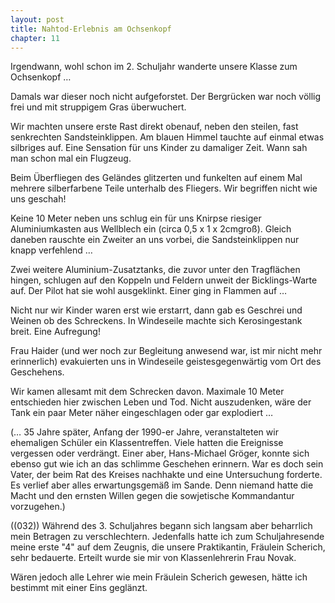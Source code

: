 ```yaml
---  
layout: post
title: Nahtod-Erlebnis am Ochsenkopf
chapter: 11
---  
```




Irgendwann, wohl schon im 2. Schuljahr wanderte unsere Klasse zum Ochsenkopf …

Damals war dieser noch nicht aufgeforstet. Der Bergrücken war noch völlig frei
und mit struppigem Gras überwuchert.

Wir machten unsere erste Rast direkt obenauf, neben den steilen, fast
senkrechten Sandsteinklippen. Am blauen Himmel tauchte auf einmal etwas
silbriges auf. Eine Sensation für uns Kinder zu damaliger Zeit. Wann sah man
schon mal ein Flugzeug.

Beim Überfliegen des Geländes glitzerten und funkelten auf einem Mal mehrere
silberfarbene Teile unterhalb des Fliegers. Wir begriffen nicht wie uns
geschah!

Keine 10 Meter neben uns schlug ein für uns Knirpse riesiger Aluminiumkasten
aus Wellblech ein (circa 0,5 x 1 x 2cmgroß). Gleich daneben rauschte ein
Zweiter an uns vorbei, die Sandsteinklippen nur knapp verfehlend …

Zwei weitere Aluminium-Zusatztanks, die zuvor unter den Tragflächen hingen,
schlugen auf den Koppeln und Feldern unweit der Bicklings-Warte auf. Der Pilot
hat sie wohl ausgeklinkt. Einer ging in Flammen auf …

Nicht nur wir Kinder waren erst wie erstarrt, dann gab es Geschrei und Weinen
ob des Schreckens. In Windeseile machte sich Kerosingestank breit. Eine
Aufregung!

Frau Haider (und wer noch zur Begleitung anwesend war, ist mir nicht mehr
erinnerlich) evakuierten uns in Windeseile geistesgegenwärtig vom Ort des
Geschehens.

Wir kamen allesamt mit dem Schrecken davon. Maximale 10 Meter entschieden hier
zwischen Leben und Tod. Nicht auszudenken, wäre der Tank ein paar Meter näher
eingeschlagen oder gar explodiert …

(… 35 Jahre später, Anfang der 1990-er Jahre, veranstalteten wir ehemaligen
Schüler ein Klassentreffen. Viele hatten die Ereignisse vergessen oder
verdrängt. Einer aber, Hans-Michael Gröger, konnte sich ebenso gut wie ich an
das schlimme Geschehen erinnern. War es doch sein Vater, der beim Rat des
Kreises nachhakte und eine Untersuchung forderte. Es verlief aber alles
erwartungsgemäß im Sande. Denn niemand hatte die Macht und den ernsten Willen
gegen die sowjetische Kommandantur vorzugehen.)

((032)) Während des 3. Schuljahres begann sich langsam aber beharrlich mein
Betragen zu verschlechtern. Jedenfalls hatte ich zum Schuljahresende meine
erste "4" auf dem Zeugnis, die unsere Praktikantin, Fräulein Scherich, sehr
bedauerte. Erteilt wurde sie mir von Klassenlehrerin Frau Novak.

Wären jedoch alle Lehrer wie mein Fräulein Scherich gewesen, hätte ich
bestimmt mit einer Eins geglänzt.

